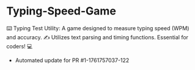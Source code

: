 # Typing-Speed-Game
⌨️ Typing Test Utility: A game designed to measure typing speed (WPM) and accuracy. ✍️ Utilizes text parsing and timing functions. Essential for coders! 💻


- Automated update for PR #1-1761757037-122